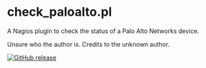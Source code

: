 # check_paloalto.pl
A Nagios plugin to check the status of a Palo Alto Networks device.

Unsure who the author is. Credits to the unknown author.

[![GitHub release](https://img.shields.io/github/release/FoUStep/check_paloalto.pl.svg)](https://GitHub.com/FoUStep/check_paloalto.pl/releases/)

